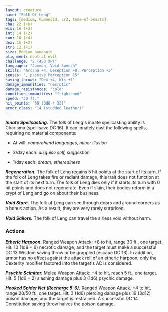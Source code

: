 ```yaml
---
layout: creature
name: "Folk Of Leng"
tags: [medium, humanoid, cr2, tome-of-beasts]
cha: 22 (+6)
wis: 16 (+3)
int: 14 (+2)
con: 18 (+4)
dex: 15 (+2)
str: 12 (+1)
size: Medium humanoid
alignment: neutral evil
challenge: "2 (450 XP)"
languages: "Common, Void Speech"
skills: "Arcana +4, Deception +8, Perception +5"
senses: ", passive Perception 15"
saving_throws: "Dex +4, Wis +5"
damage_immunities: "necrotic"
damage_resistances: "cold"
condition_immunities: "frightened"
speed: "30 ft."
hit_points: "68 (8d8 + 32)"
armor_class: "14 (studded leather)"
---
```


***Innate Spellcasting.*** The folk of Leng's innate spellcasting ability is Charisma (spell save DC 16). It can innately cast the following spells, requiring no material components:

* At will: <i>comprehend languages, minor illusion</i>

* 3/day each: <i>disguise self, suggestion</i>

* 1/day each: <i>dream, etherealness</i>

***Regeneration.*** The folk of Leng regains 5 hit points at the start of its turn. If the folk of Leng takes fire or radiant damage, this trait does not function at the start of its next turn. The folk of Leng dies only if it starts its turn with 0 hit points and does not regenerate. Even if slain, their bodies reform in a crypt of Leng and go on about their business.

***Void Stare.*** The folk of Leng can see through doors and around corners as a bonus action. As a result, they are very rarely surprised.

***Void Sailors.*** The folk of Leng can travel the airless void without harm.

### Actions

***Etheric Harpoon.*** Ranged Weapon Attack: +8 to hit, range 30 ft., one target. Hit: 10 (1d8 + 6) necrotic damage, and the target must make a successful DC 13 Wisdom saving throw or be grappled (escape DC 13). In addition, armor has no effect against the attack roll of an etheric harpoon; only the Dexterity modifier factored into the target's AC is considered.

***Psychic Scimitar.*** Melee Weapon Attack: +4 to hit, reach 5 ft., one target. Hit: 5 (1d6 + 2) slashing damage plus 3 (1d6) psychic damage.

***Hooked Spider Net (Recharge 5-6).*** Ranged Weapon Attack. +4 to hit, range 20/50 ft., one target. Hit: 3 (1d6) piercing damage plus 19 (3d12) poison damage, and the target is restrained. A successful DC 14 Constitution saving throw halves the poison damage.

